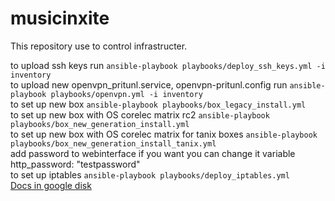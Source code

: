 # musicinxite
This repository use to control infrastructer.  

to upload ssh keys run ```ansible-playbook playbooks/deploy_ssh_keys.yml -i inventory ```  
to upload new openvpn_pritunl.service, openvpn-pritunl.config run ```ansible-playbook playbooks/openvpn.yml -i inventory ```  
to set up new box ```ansible-playbook playbooks/box_legacy_install.yml```  
to set up new box with OS corelec matrix rc2 ```ansible-playbook playbooks/box_new_generation_install.yml```  
to set up new box with OS corelec matrix for tanix boxes ```ansible-playbook playbooks/box_new_generation_install_tanix.yml```  
add password to webinterface if you want you can change it variable http_password: "testpassword"  
to set up iptables ```ansible-playbook playbooks/deploy_iptables.yml```    
[Docs in google disk](https://docs.google.com/document/d/1gRGXoC6bLkBw5WKaQ_CWP45kO4KawLbBspukGKyAeLc/edit#)